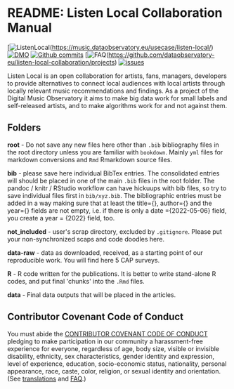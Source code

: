 # README: Listen Local Collaboration Manual

[![ListenLocal](https://img.shields.io/badge/Developd%20by-Listen%20Local-blue.svg)(https://music.dataobservatory.eu/usecase/listen-local/)
[![DMO](https://img.shields.io/badge/Powered%20by-Digital%20Music%20Observatory-lightblue.svg)](https://music.dataobservatory.eu/)
[![Github commits](https://img.shields.io/github/commit-activity/m/dataobservatory-eu/listen-local-collaboration)](https://github.com/dataobservatory-eu/listen-local-collaboration/)
[![FAQ](https://img.shields.io/badge/Developd%20by-Listen%20Local-blue.svg)(https://github.com/dataobservatory-eu/listen-local-collaboration/projects)
[![issues](https://img.shields.io/github/issues/dataobservatory-eu/listen-local-collaboration?label=open)](https://github.com/dataobservatory-eu/listen-local-collaboration/issues)




Listen Local is an open collaboration for artists, fans, managers, developers to provide alternatives to connect local audiences with local artists through locally relevant music recommendations and findings. As a project of the  Digital Music Observatory it aims to make big data work for small labels and self-released artists, and to make algorithms work for and not against them.

## Folders

**root** - Do not save any new files here other than `.bib` bibliography files in the root directory unless you are familiar with `bookdown`. Mainly `yml` files for markdown conversions and `Rmd` Rmarkdown source files. 

**bib** - please save here individual BibTex entries.  The consolidated entries will should be placed in one of the main `.bib` files in the root folder. The pandoc / knitr / RStudio workflow can have hickuups with bib files, so try to save individual files first in `bib/xyz.bib`. The bibliographic entries must be added in a way making sure that at least the title={}, author={} and the year={} fields are not empty, i.e. if there is only a date ={2022-05-06} field, you create a year = {2022} field, too.

**not_included** - user's scrap directory, excluded by `.gitignore`.  Please put your non-synchronized scaps and code doodles here.

**data-raw** - data as downloaded, received, as a starting point of our reproducible work. You will find here 5 CAP surveys.

**R** - R code written for the publications.  It is better to write stand-alone R codes, and put final 'chunks' into the `.Rmd` files.

**data** - Final data outputs that will be placed in the articles.


## Contributor Covenant Code of Conduct

You must abide the [CONTRIBUTOR COVENANT CODE OF CONDUCT](https://www.contributor-covenant.org/version/2/1/code_of_conduct/) pledging to make participation in our community a harassment-free experience for everyone, regardless of age, body size, visible or invisible disability, ethnicity, sex characteristics, gender identity and expression, level of experience, education, socio-economic status, nationality, personal appearance, race, caste, color, religion, or sexual identity and orientation. (See [translations](https://www.contributor-covenant.org/translations/) and [FAQ](https://www.contributor-covenant.org/faq/).)